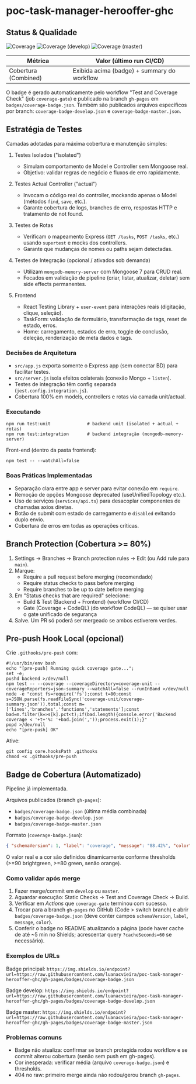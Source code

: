 # poc-task-manager-herooffer-ghc

## Status & Qualidade

![Coverage](https://img.shields.io/endpoint?url=https://raw.githubusercontent.com/luanacvieira/poc-task-manager-herooffer-ghc/gh-pages/badges/coverage-badge.json)
![Coverage (develop)](https://img.shields.io/endpoint?url=https://raw.githubusercontent.com/luanacvieira/poc-task-manager-herooffer-ghc/gh-pages/badges/coverage-badge-develop.json)
![Coverage (master)](https://img.shields.io/endpoint?url=https://raw.githubusercontent.com/luanacvieira/poc-task-manager-herooffer-ghc/gh-pages/badges/coverage-badge-master.json)

| Métrica | Valor (último run CI/CD) |
|---------|--------------------------|
| Cobertura (Combined) | Exibida acima (badge) + summary do workflow |

O badge é gerado automaticamente pelo workflow "Test and Coverage Check" (job `coverage-gate`) e publicado na branch `gh-pages` em `badges/coverage-badge.json`. Também são publicados arquivos específicos por branch: `coverage-badge-develop.json` e `coverage-badge-master.json`.

## Estratégia de Testes

Camadas adotadas para máxima cobertura e manutenção simples:

1. Testes Isolados ("isolated")
	- Simulam comportamento de Model e Controller sem Mongoose real.
	- Objetivo: validar regras de negócio e fluxos de erro rapidamente.

2. Testes Actual Controller ("actual")
	- Invocam o código real do controller, mockando apenas o Model (métodos `find`, `save`, etc.).
	- Garante cobertura de logs, branches de erro, respostas HTTP e tratamento de not found.

3. Testes de Rotas
	- Verificam o mapeamento Express (`GET /tasks`, `POST /tasks`, etc.) usando `supertest` e mocks dos controllers.
	- Garante que mudanças de nomes ou paths sejam detectadas.

4. Testes de Integração (opcional / ativados sob demanda)
	- Utilizam `mongodb-memory-server` com Mongoose 7 para CRUD real.
	- Focados em validação de pipeline (criar, listar, atualizar, deletar) sem side effects permanentes.

5. Frontend
	- React Testing Library + `user-event` para interações reais (digitação, clique, seleção).
	- TaskForm: validação de formulário, transformação de tags, reset de estado, erros.
	- Home: carregamento, estados de erro, toggle de conclusão, deleção, renderização de meta dados e tags.

### Decisões de Arquitetura
* `src/app.js` exporta somente o Express app (sem conectar BD) para facilitar testes.
* `src/server.js` isola efeitos colaterais (conexão Mongo + `listen`).
* Testes de integração têm config separada (`jest.config.integration.js`).
* Cobertura 100% em models, controllers e rotas via camada unit/actual.

### Executando
```
npm run test:unit              # backend unit (isolated + actual + rotas)
npm run test:integration       # backend integração (mongodb-memory-server)
```

Front-end (dentro da pasta frontend):
```
npm test -- --watchAll=false
```

### Boas Práticas Implementadas
* Separação clara entre app e server para evitar conexão em `require`.
* Remoção de opções Mongoose deprecated (useUnifiedTopology etc.).
* Uso de serviços (`services/api.ts`) para desacoplar componentes de chamadas axios diretas.
* Botão de submit com estado de carregamento e `disabled` evitando duplo envio.
* Cobertura de erros em todas as operações críticas.

## Branch Protection (Cobertura >= 80%)
1. Settings → Branches → Branch protection rules → Edit (ou Add rule para `main`).
2. Marque:
	* Require a pull request before merging (recomendado)
	* Require status checks to pass before merging
	* Require branches to be up to date before merging
3. Em "Status checks that are required" selecione: 
	* Build & Test (Backend + Frontend) (workflow CI/CD)
	* Gate (Coverage + CodeQL) (do workflow CodeQL) — se quiser usar o gate unificado de segurança
4. Salve. Um PR só poderá ser mergeado se ambos estiverem verdes.

## Pre-push Hook Local (opcional)
Crie `.githooks/pre-push` com:
```
#!/usr/bin/env bash
echo "[pre-push] Running quick coverage gate...";
set -e;
pushd backend >/dev/null
npm test -- --coverage --coverageDirectory=coverage-unit --coverageReporters=json-summary --watchAll=false --runInBand >/dev/null
node -e "const fs=require('fs');const t=80;const s=JSON.parse(fs.readFileSync('coverage-unit/coverage-summary.json')).total;const m=['lines','branches','functions','statements'];const bad=m.filter(k=>s[k].pct<t);if(bad.length){console.error('Backend coverage < '+t+'%: '+bad.join(','));process.exit(1);}"
popd >/dev/null
echo "[pre-push] OK"
```
Ative:
```
git config core.hooksPath .githooks
chmod +x .githooks/pre-push
```

## Badge de Cobertura (Automatizado)
Pipeline já implementada.

Arquivos publicados (branch `gh-pages`):
- `badges/coverage-badge.json` (última média combinada)
- `badges/coverage-badge-develop.json`
- `badges/coverage-badge-master.json`

Formato (`coverage-badge.json`):
```json
{ "schemaVersion": 1, "label": "coverage", "message": "88.42%", "color": "green" }
```
O valor real e a cor são definidos dinamicamente conforme thresholds (>=90 brightgreen, >=80 green, senão orange).

### Como validar após merge
1. Fazer merge/commit em `develop` ou `master`.
2. Aguardar execução: Static Checks → Test and Coverage Check → Build.
3. Verificar em *Actions* que `coverage-gate` terminou com sucesso.
4. Trocar para a branch `gh-pages` no GitHub (Code > switch branch) e abrir `badges/coverage-badge.json` (deve conter campos `schemaVersion`, `label`, `message`, `color`).
5. Conferir o badge no README atualizando a página (pode haver cache de até ~5 min no Shields; acrescentar query `?cacheSeconds=60` se necessário).

### Exemplos de URLs
Badge principal: `https://img.shields.io/endpoint?url=https://raw.githubusercontent.com/luanacvieira/poc-task-manager-herooffer-ghc/gh-pages/badges/coverage-badge.json`

Badge develop: `https://img.shields.io/endpoint?url=https://raw.githubusercontent.com/luanacvieira/poc-task-manager-herooffer-ghc/gh-pages/badges/coverage-badge-develop.json`

Badge master: `https://img.shields.io/endpoint?url=https://raw.githubusercontent.com/luanacvieira/poc-task-manager-herooffer-ghc/gh-pages/badges/coverage-badge-master.json`

### Problemas comuns
- Badge não atualiza: confirmar se branch protegida rodou workflow e se commit alterou cobertura (senão sem push em gh-pages).
- Cor inesperada: verificar média (arquivo `coverage-badge.json`) e thresholds.
- 404 no raw: primeiro merge ainda não rodou/gerou branch `gh-pages`.

